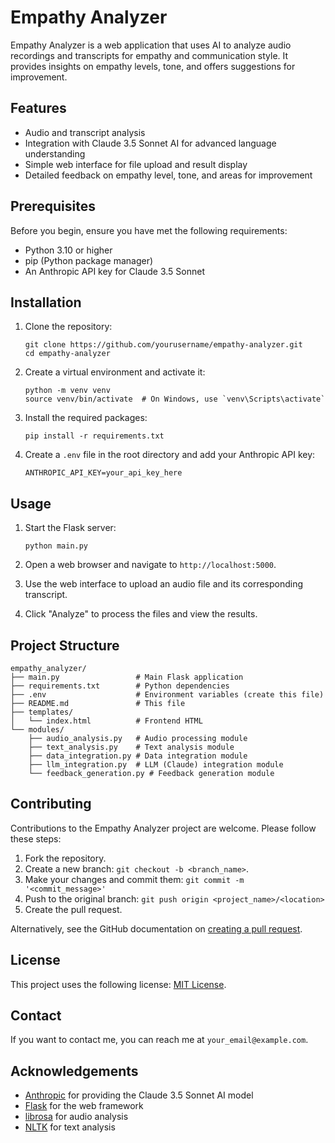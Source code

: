 # Empathy Analyzer

Empathy Analyzer is a web application that uses AI to analyze audio recordings and transcripts for empathy and communication style. It provides insights on empathy levels, tone, and offers suggestions for improvement.

## Features

- Audio and transcript analysis
- Integration with Claude 3.5 Sonnet AI for advanced language understanding
- Simple web interface for file upload and result display
- Detailed feedback on empathy level, tone, and areas for improvement

## Prerequisites

Before you begin, ensure you have met the following requirements:

- Python 3.10 or higher
- pip (Python package manager)
- An Anthropic API key for Claude 3.5 Sonnet

## Installation

1. Clone the repository:
   ```
   git clone https://github.com/yourusername/empathy-analyzer.git
   cd empathy-analyzer
   ```

2. Create a virtual environment and activate it:
   ```
   python -m venv venv
   source venv/bin/activate  # On Windows, use `venv\Scripts\activate`
   ```

3. Install the required packages:
   ```
   pip install -r requirements.txt
   ```

4. Create a `.env` file in the root directory and add your Anthropic API key:
   ```
   ANTHROPIC_API_KEY=your_api_key_here
   ```

## Usage

1. Start the Flask server:
   ```
   python main.py
   ```

2. Open a web browser and navigate to `http://localhost:5000`.

3. Use the web interface to upload an audio file and its corresponding transcript.

4. Click "Analyze" to process the files and view the results.

## Project Structure

```
empathy_analyzer/
├── main.py                 # Main Flask application
├── requirements.txt        # Python dependencies
├── .env                    # Environment variables (create this file)
├── README.md               # This file
├── templates/
│   └── index.html          # Frontend HTML
└── modules/
    ├── audio_analysis.py   # Audio processing module
    ├── text_analysis.py    # Text analysis module
    ├── data_integration.py # Data integration module
    ├── llm_integration.py  # LLM (Claude) integration module
    └── feedback_generation.py # Feedback generation module
```

## Contributing

Contributions to the Empathy Analyzer project are welcome. Please follow these steps:

1. Fork the repository.
2. Create a new branch: `git checkout -b <branch_name>`.
3. Make your changes and commit them: `git commit -m '<commit_message>'`
4. Push to the original branch: `git push origin <project_name>/<location>`
5. Create the pull request.

Alternatively, see the GitHub documentation on [creating a pull request](https://help.github.com/articles/creating-a-pull-request/).

## License

This project uses the following license: [MIT License](https://opensource.org/licenses/MIT).

## Contact

If you want to contact me, you can reach me at `your_email@example.com`.

## Acknowledgements

- [Anthropic](https://www.anthropic.com) for providing the Claude 3.5 Sonnet AI model
- [Flask](https://flask.palletsprojects.com/) for the web framework
- [librosa](https://librosa.org/) for audio analysis
- [NLTK](https://www.nltk.org/) for text analysis